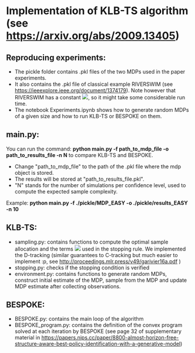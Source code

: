 # Implementation of KLB-TS algorithm (see https://arxiv.org/abs/2009.13405)


## Reproducing experiments:
- The pickle folder contains .pkl files of the two MDPs used in the paper experiments. 
- It also contains the .pkl file of classical example RIVERSWIM (see https://ieeexplore.ieee.org/document/1374179). Note however that RIVERSWIM has a constant <img src="https://latex.codecogs.com/png.latex?\dpi{100}%20U(\phi)%20\sim%207%20\times%2010^8"/>, so it might take some considerable run time.
- The notebook Experiments.ipynb shows how to generate random MDPs of a given size and how to run KLB-TS or BESPOKE on them.

## main.py:
You can run the command:   **python main.py -f path_to_mdp_file -o path_to_results_file -n N** to compare KLB-TS and BESPOKE. 
- Change "path_to_mdp_file" to the path of the .pkl file where the mdp object is stored. 
- The results will be stored at "path_to_results_file.pkl". 
- "N" stands for the number of simulations per confidence level, used to compute the expected sample complexity.

Example:  **python main.py -f ./pickle/MDP_EASY -o ./pickle/results_EASY -n 10**

## KLB-TS:
- sampling.py: contains functions to compute the optimal sample allocation and the terms <img src="https://latex.codecogs.com/png.latex?\dpi{100}\(T_i)_{1%20\leq%20i%20\leq%204}"/> used in the stopping rule. We implemented the D-tracking (similar guarantees to C-tracking but much easier to implement :p, see http://proceedings.mlr.press/v49/garivier16a.pdf ) 
- stopping.py: checks if the stopping condition is verified
- environment.py: contains functions to generate random MDPs, construct initial estimate of the MDP, sample from the MDP and update MDP estimate after collecting observations.  

## BESPOKE:
- BESPOKE.py: contains the main loop of the algorithm
- BESPOKE_program.py: contains the definition of the convex program solved at each iteration by BESPOKE (see page 32 of supplementary material in https://papers.nips.cc/paper/8800-almost-horizon-free-structure-aware-best-policy-identification-with-a-generative-model)





